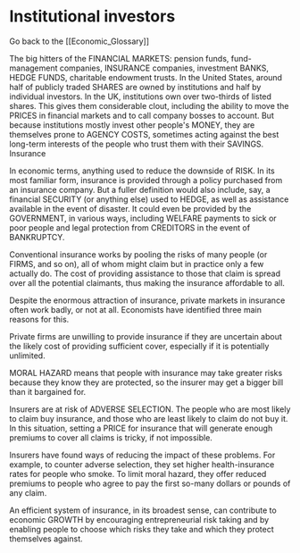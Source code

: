 # Institutional investors

Go back to the [[Economic_Glossary]]


The big hitters of the FINANCIAL MARKETS: pension funds, fund-management companies, INSURANCE companies, investment BANKS, HEDGE FUNDS, charitable endowment trusts. In the United States, around half of publicly traded SHARES are owned by institutions and half by individual investors. In the UK, institutions own over two-thirds of listed shares. This gives them considerable clout, including the ability to move the PRICES in financial markets and to call company bosses to account. But because institutions mostly invest other people's MONEY, they are themselves prone to AGENCY COSTS, sometimes acting against the best long-term interests of the people who trust them with their SAVINGS.
Insurance

In economic terms, anything used to reduce the downside of RISK. In its most familiar form, insurance is provided through a policy purchased from an insurance company. But a fuller definition would also include, say, a financial SECURITY (or anything else) used to HEDGE, as well as assistance available in the event of disaster. It could even be provided by the GOVERNMENT, in various ways, including WELFARE payments to sick or poor people and legal protection from CREDITORS in the event of BANKRUPTCY.

Conventional insurance works by pooling the risks of many people (or FIRMS, and so on), all of whom might claim but in practice only a few actually do. The cost of providing assistance to those that claim is spread over all the potential claimants, thus making the insurance affordable to all.

Despite the enormous attraction of insurance, private markets in insurance often work badly, or not at all. Economists have identified three main reasons for this.

Private firms are unwilling to provide insurance if they are uncertain about the likely cost of providing sufficient cover, especially if it is potentially unlimited.

MORAL HAZARD means that people with insurance may take greater risks because they know they are protected, so the insurer may get a bigger bill than it bargained for.

Insurers are at risk of ADVERSE SELECTION. The people who are most likely to claim buy insurance, and those who are least likely to claim do not buy it. In this situation, setting a PRICE for insurance that will generate enough premiums to cover all claims is tricky, if not impossible.

Insurers have found ways of reducing the impact of these problems. For example, to counter adverse selection, they set higher health-insurance rates for people who smoke. To limit moral hazard, they offer reduced premiums to people who agree to pay the first so-many dollars or pounds of any claim.

An efficient system of insurance, in its broadest sense, can contribute to economic GROWTH by encouraging entrepreneurial risk taking and by enabling people to choose which risks they take and which they protect themselves against.

